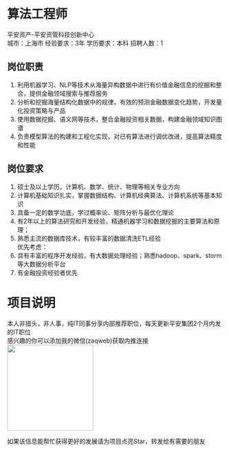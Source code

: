 # 算法工程师
平安资产-平安资管科技创新中心  
城市：上海市 经验要求：3年 学历要求：本科  招聘人数：1

## 岗位职责
1.	利用机器学习、NLP等技术从海量异构数据中进行有价值金融信息的挖掘和整合，提供金融领域搜索与推荐服务   
2.	分析和挖掘海量结构化数据中的规律，有效的预测金融数据变化趋势，开发量化投资策略与产品   
3.	使用数据挖掘、语义网等技术，整合金融投资相关数据，构建金融领域知识图谱   
4.	负责模型算法的构建和工程化实现，对已有算法进行调优改进，提高算法精度和性能

## 岗位要求
1.	硕士及以上学历，计算机、数学、统计、物理等相关专业方向   
2.	计算机基础知识扎实，掌握数据结构、计算机经典算法、计算机系统等基本知识   
3.	具备一定的数学功底，学过概率论、矩阵分析与最优化理论   
4.	有2年以上的算法研究和开发经验，精通机器学习和数据挖掘的主要算法和原理；    
5.	熟悉主流的数据库技术，有较丰富的数据清洗ETL经验   
优先考虑：   
1.	具有丰富的程序开发经验，有大数据处理经验；熟悉hadoop、spark、storm等大数据分析平台   
2.	有金融投资经验者优先

# 项目说明

本人非猎头，非人事，纯IT同事分享内部推荐职位，每天更新平安集团2个月内发的IT职位  
感兴趣的你可以添加我的微信(zaqweb)获取内推连接  
<img src="https://github.com/zaqweb/PA-IT-JOBS/blob/master/WechatICode.jpeg"  height="200" width="200">

如果该信息能帮忙获得更好的发展请为项目点亮Star，转发给有需要的朋友




